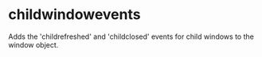 # childwindowevents
Adds the 'childrefreshed' and 'childclosed' events for child windows to the window object.
